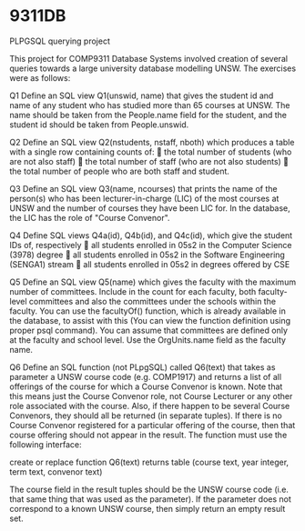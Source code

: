 # 9311DB
PLPGSQL querying project

This project for COMP9311 Database Systems involved creation of several queries towards a large university database modelling UNSW.
The exercises were as follows:

Q1
Define an SQL view Q1(unswid, name) that gives the student id and name of any student who has
studied more than 65 courses at UNSW. The name should be taken from the People.name field for
the student, and the student id should be taken from People.unswid.

Q2
Define an SQL view Q2(nstudents, nstaff, nboth) which produces a table with a single row containing
counts of:
  the total number of students (who are not also staff)
  the total number of staff (who are not also students)
  the total number of people who are both staff and student.

Q3
Define an SQL view Q3(name, ncourses) that prints the name of the person(s) who has been
lecturer-in-charge (LIC) of the most courses at UNSW and the number of courses they have been LIC
for. In the database, the LIC has the role of "Course Convenor".

Q4
Define SQL views Q4a(id), Q4b(id), and Q4c(id), which give the student IDs of, respectively
  all students enrolled in 05s2 in the Computer Science (3978) degree
  all students enrolled in 05s2 in the Software Engineering (SENGA1) stream
  all students enrolled in 05s2 in degrees offered by CSE

Q5
Define an SQL view Q5(name) which gives the faculty with the maximum number of committees.
Include in the count for each faculty, both faculty-level committees and also the committees under
the schools within the faculty. You can use the facultyOf() function, which is already available in the
database, to assist with this (You can view the function definition using proper psql command). You
can assume that committees are defined only at the faculty and school level. Use
the OrgUnits.name field as the faculty name.

Q6
Define an SQL function (not PLpgSQL) called Q6(text) that takes as parameter a UNSW course code
(e.g. COMP1917) and returns a list of all offerings of the course for which a Course Convenor is
known. Note that this means just the Course Convenor role, not Course Lecturer or any other role
associated with the course. Also, if there happen to be several Course Convenors, they should all be
returned (in separate tuples). If there is no Course Convenor registered for a particular offering of
the course, then that course offering should not appear in the result.
The function must use the following interface:

create or replace function Q6(text)
returns table (course text, year integer, term text, convenor text)

The course field in the result tuples should be the UNSW course code (i.e. that same thing that was
used as the parameter). If the parameter does not correspond to a known UNSW course, then
simply return an empty result set.
